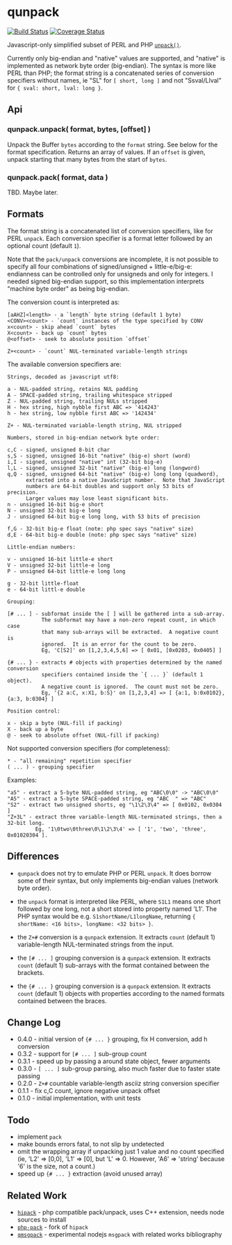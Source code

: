 qunpack
=======
[![Build Status](https://api.travis-ci.org/andrasq/node-qunpack.svg?branch=master)](https://travis-ci.org/andrasq/node-qunpack?branch=master)
[![Coverage Status](https://codecov.io/github/andrasq/node-qunpack/coverage.svg?branch=master)](https://codecov.io/github/andrasq/node-qunpack?branch=master)

Javascript-only simplified subset of PERL and PHP [`unpack()`](http://php.net/manual/en/function.unpack.php).

Currently only big-endian and "native" values are supported, and "native" is implemented as
network byte order (big-endian).  The syntax is more like PERL than PHP; the format string is
a concatenated series of conversion specifiers without names, ie "SL" for `[ short, long ]`
and not "Ssval/Llval" for `{ sval: short, lval: long }`.


Api
---

### qunpack.unpack( format, bytes, [offset] )

Unpack the Buffer `bytes` according to the `format` string.  See below for the format
specification.  Returns an array of values.  If an `offset` is given, unpack starting
that many bytes from the start of `bytes`.

### qunpack.pack( format, data )

TBD.  Maybe later.


Formats
-------

The format string is a concatenated list of conversion specifiers, like for PERL
`unpack`.  Each conversion specifier is a format letter followed by an optional
count (default `1`).

Note that the `pack/unpack` conversions are incomplete, it is not possible to specify
all four combinations of signed/unsigned + little-e/big-e: endianness can be controlled
only for unsigneds and only for integers.  I needed signed big-endian support, so
this implementation interprets "machine byte order" as being big-endian.

The conversion count is interpreted as:

    [aAHZ]<length> - a `length` byte string (default 1 byte)
    <CONV><count> - `count` instances of the type specified by CONV
    x<count> - skip ahead `count` bytes
    X<count> - back up `count` bytes
    @<offset> - seek to absolute position `offset`

    Z+<count> - `count` NUL-terminated variable-length strings

The available conversion specifiers are:

    Strings, decoded as javascript utf8:

    a - NUL-padded string, retains NUL padding
    A - SPACE-padded string, trailing whitespace stripped
    Z - NUL-padded string, trailing NULs stripped
    H - hex string, high nybble first ABC => '414243'
    h - hex string, low nybble first ABC => '142434'

    Z+ - NUL-terminated variable-length string, NUL stripped

    Numbers, stored in big-endian network byte order:

    c,C - signed, unsigned 8-bit char
    s,S - signed, unsigned 16-bit "native" (big-e) short (word)
    i,I - signed, unsigned "native" int (32-bit big-e)
    l,L - signed, unsigned 32-bit "native" (big-e) long (longword)
    q,Q - signed, unsigned 64-bit "native" (big-e) long long (quadword),
          extracted into a native JavaScript number.  Note that JavaScript
          numbers are 64-bit doubles and support only 53 bits of precision.
          Larger values may lose least significant bits.
    n - unsigned 16-bit big-e short
    N - unsigned 32-bit big-e long
    J - unsigned 64-bit big-e long long, with 53 bits of precision

    f,G - 32-bit big-e float (note: php spec says "native" size)
    d,E - 64-bit big-e double (note: php spec says "native" size)

    Little-endian numbers:

    v - unsigned 16-bit little-e short
    V - unsigned 32-bit little-e long
    P - unsigned 64-bit little-e long long

    g - 32-bit little-float
    e - 64-bit littl-e double

    Grouping:

    [# ... ] - subformat inside the [ ] will be gathered into a sub-array.
               The subformat may have a non-zero repeat count, in which case
               that many sub-arrays will be extracted.  A negative count is
               ignored.  It is an error for the count to be zero.
               Eg, 'C[S2]' on [1,2,3,4,5,6] => [ 0x01, [0x0203, 0x0405] ]

    {# ... } - extracts # objects with properties determined by the named conversion
               specifiers contained inside the `{ ... }` (default 1 object).
               A negative count is ignored.  The count must not be zero.
               Eg, '{2 a:C, x:X1, b:S}' on [1,2,3,4] => [ {a:1, b:0x0102}, {a:3, b:0304} ]

    Position control:

    x - skip a byte (NUL-fill if packing)
    X - back up a byte
    @ - seek to absolute offset (NUL-fill if packing)

Not supported conversion specifiers (for completeness):

    * - "all remaining" repetition specifier
    ( ... ) - grouping specifier

Examples:

    "a5" - extract a 5-byte NUL-padded string, eg "ABC\0\0" -> "ABC\0\0"
    "A5" - extract a 5-byte SPACE-padded string, eg "ABC  " => "ABC"
    "S2" - extract two unsigned shorts, eg "\1\2\3\4" => [ 0x0102, 0x0304 ]
    "Z+3L" - extract three variable-length NUL-terminated strings, then a 32-bit long.
             Eg, '1\0two\0three\0\1\2\3\4' => [ '1', 'two', 'three', 0x01020304 ].

Differences
-----------

- `qunpack` does not try to emulate PHP or PERL `unpack`.  It does borrow some of
  their syntax, but only implements big-endian values (network byte order).

- the `unpack` format is interpreted like PERL, where `S1L1` means one short followed by
  one long, not a short stored into property named 'L1'.  The PHP syntax would be e.g.
  `S1shortName/L1longName`, returning `{ shortName: <16 bits>, longName: <32 bits> }`.

- the `Z+#` conversion is a `qunpack` extension.  It extracts `count` (default 1)
  variable-length NUL-terminated strings from the input.

- the `[# ... ]` grouping conversion is a `qunpack` extension.  It extracts `count`
  (default 1) sub-arrays with the format contained between the brackets.

- the `{# ... }` grouping conversion is a `qunpack` extension.  It extracts `count`
  (default 1) objects with properties according to the named formats contained between
  the braces.


Change Log
----------

- 0.4.0 - initial version of `{# ... }` grouping, fix H conversion, add h conversion
- 0.3.2 - support for `[# ... ]` sub-group count
- 0.3.1 - speed up by passing a around state object, fewer arguments
- 0.3.0 - `[ ... ]` sub-group parsing, also much faster due to faster state passing
- 0.2.0 - `Z+#` countable variable-length asciiz string conversion specifier
- 0.1.1 - fix c,C count, ignore negative unpack offset
- 0.1.0 - initial implementation, with unit tests


Todo
----

- implement `pack`
- make bounds errors fatal, to not slip by undetected
- omit the wrapping array if unpacking just 1 value and no count specified
  (ie, 'L2' => [0,0], 'L1' => [0], but 'L' => 0.  However, 'A6' => 'string'
  because '6' is the size, not a count.)
- speed up `{# ... }` extraction (avoid unused array)


Related Work
------------

- [`hipack`](https://npmjs.com/package/hipack) - php compatible pack/unpack, uses C++ extension, needs node sources to install
- [`php-pack`](https://npmjs.com/package/php-pack) - fork of `hipack`
- [`qmsgpack`](https://github.com/andrasq/node-q-msgpack) - experimental nodejs `msgpack` with related works bibliography
